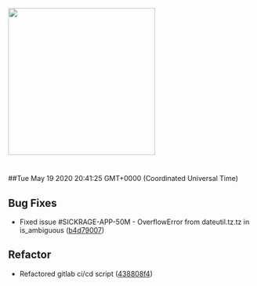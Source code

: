 <img width="300px" src="https://sickrage.ca/img/logo-stacked.png" />

# 

##Tue May 19 2020 20:41:25 GMT+0000 (Coordinated Universal Time)


## Bug Fixes
  - Fixed issue #SICKRAGE-APP-50M - OverflowError from dateutil.tz.tz in is_ambiguous
  ([b4d79007](https://gitlab-ci-token:NvcjuGN8yCx7-zTsy6XD@git.sickrage.ca/SiCKRAGE/sickrage/commit/b4d79007c59592267c28897f661ce9fe3f33dd4b))




## Refactor
  - Refactored gitlab ci/cd script
  ([438808f4](https://gitlab-ci-token:NvcjuGN8yCx7-zTsy6XD@git.sickrage.ca/SiCKRAGE/sickrage/commit/438808f40c0ca3f7f8bc080ff47602ffa73fc248))




